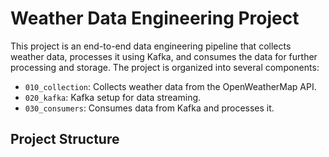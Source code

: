 # Weather Data Engineering Project

This project is an end-to-end data engineering pipeline that collects weather data, processes it using Kafka, and consumes the data for further processing and storage. The project is organized into several components:

- `010_collection`: Collects weather data from the OpenWeatherMap API.
- `020_kafka`: Kafka setup for data streaming.
- `030_consumers`: Consumes data from Kafka and processes it.

## Project Structure
